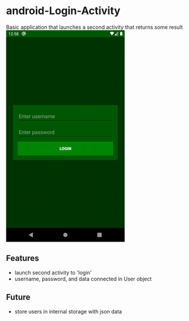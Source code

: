 # android-Login-Activity

Basic application that launches a second activity that returns some result  
![GitHub Logo](screenshots/Screenshot_1.png)

## Features

- launch second activity to 'login'
- username, password, and data connected in User object

## Future

- store users in internal storage with json data
